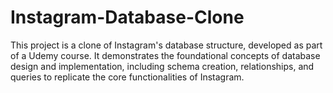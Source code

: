 # Instagram-Database-Clone
This project is a clone of Instagram's database structure, developed as part of a Udemy course. It demonstrates the foundational concepts of database design and implementation, including schema creation, relationships, and queries to replicate the core functionalities of Instagram.

